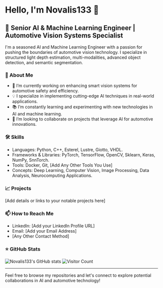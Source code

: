 # Hello, I'm Novalis133 👋

## 🚗 Senior AI & Machine Learning Engineer | Automotive Vision Systems Specialist

I'm a seasoned AI and Machine Learning Engineer with a passion for pushing the boundaries of automotive vision technology. I specialize in structured light depth estimation, multi-modalities, advanced object detection, and semantic segmentation.

### 🌟 About Me

- 🤖 I’m currently working on enhancing smart vision systems for automotive safety and efficiency.
- 💡 I specialize in implementing cutting-edge AI techniques in real-world applications.
- 📚 I’m constantly learning and experimenting with new technologies in AI and machine learning.
- 🤝 I’m looking to collaborate on projects that leverage AI for automotive innovations.

### 🛠️ Skills

- Languages: Python, C++, Esterel, Lustre, Giotto, VHDL.
- Frameworks & Libraries: PyTorch, TensorFlow, OpenCV, Sklearn, Keras, NumPy, SnnTorch.
- Tools: Docker, Git, [Add Any Other Tools You Use]
- Concepts: Deep Learning, Computer Vision, Image Processing, Data Analysis, Neurocomputing Applications.

### 📈 Projects

[Add details or links to your notable projects here]

### 📫 How to Reach Me

- LinkedIn: [Add your LinkedIn Profile URL]
- Email: [Add your Email Address]
- [Any Other Contact Method]

### ⭐ GitHub Stats

![Novalis133's GitHub stats](https://github-readme-stats.vercel.app/api?username=Novalis133&show_icons=true&theme=radical)
![Visitor Count](https://profile-counter.glitch.me/Novalis133/count.svg)


---

Feel free to browse my repositories and let's connect to explore potential collaborations in AI and automotive technology!
